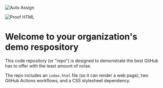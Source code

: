 ![Auto Assign](https://github.com/OpinionPollXD/demo-repository/actions/workflows/auto-assign.yml/badge.svg)

![Proof HTML](https://github.com/OpinionPollXD/demo-repository/actions/workflows/proof-html.yml/badge.svg)

# Welcome to your organization's demo respository
This code repository (or "repo") is designed to demonstrate the best GitHub has to offer with the least amount of noise.

The repo includes an `index.html` file (so it can render a web page), two GitHub Actions workflows, and a CSS stylesheet dependency.
